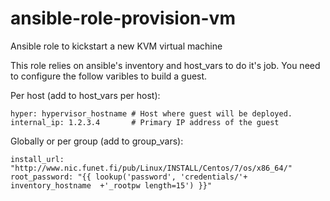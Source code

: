 # ansible-role-provision-vm
Ansible role to kickstart a new KVM virtual machine

This role relies on ansible's inventory and host_vars to do it's job. You need to configure the follow varibles to build a guest.

Per host (add to host_vars per host):

```
hyper: hypervisor_hostname # Host where guest will be deployed.
internal_ip: 1.2.3.4       # Primary IP address of the guest
```

Globally or per group (add to group_vars):

```
install_url: "http://www.nic.funet.fi/pub/Linux/INSTALL/Centos/7/os/x86_64/"
root_password: "{{ lookup('password', 'credentials/'+ inventory_hostname  +'_rootpw length=15') }}"
```
